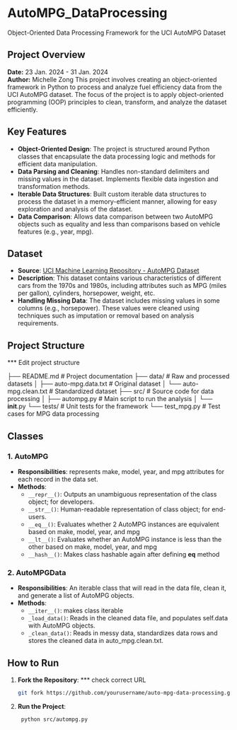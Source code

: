 # AutoMPG_DataProcessing
Object-Oriented Data Processing Framework for the UCI AutoMPG Dataset


## Project Overview

**Date:** 23 Jan. 2024 - 31 Jan. 2024  
**Author:** Michelle Zong
This project involves creating an object-oriented framework in Python to process and analyze fuel efficiency data from the UCI AutoMPG dataset. The focus of the project is to apply object-oriented programming (OOP) principles to clean, transform, and analyze the dataset efficiently.


## Key Features

- **Object-Oriented Design**: The project is structured around Python classes that encapsulate the data processing logic and methods for efficient data manipulation.
- **Data Parsing and Cleaning**: Handles non-standard delimiters and missing values in the dataset. Implements flexible data ingestion and transformation methods.
- **Iterable Data Structures**: Built custom iterable data structures to process the dataset in a memory-efficient manner, allowing for easy exploration and analysis of the dataset.
- **Data Comparison**: Allows data comparison between two AutoMPG objects such as equality and less than comparisons based on vehicle features (e.g., year, mpg).


## Dataset

- **Source**: [UCI Machine Learning Repository - AutoMPG Dataset](https://archive.ics.uci.edu/ml/datasets/Auto+MPG)
- **Description**: This dataset contains various characteristics of different cars from the 1970s and 1980s, including attributes such as MPG (miles per gallon), cylinders, horsepower, weight, etc.
- **Handling Missing Data**: The dataset includes missing values in some columns (e.g., horsepower). These values were cleaned using techniques such as imputation or removal based on analysis requirements.

## Project Structure
*** Edit project structure

├── README.md                 # Project documentation
├── data/                     # Raw and processed datasets
│   ├── auto-mpg.data.txt     # Original dataset
│   └── auto-mpg.clean.txt    # Standardized dataset
├── src/                      # Source code for data processing
│   ├── autompg.py            # Main script to run the analysis
│   └── __init__.py
└── tests/                    # Unit tests for the framework
    └── test_mpg.py           # Test cases for MPG data processing


## Classes

### 1. AutoMPG  
- **Responsibilities**: represents make, model, year, and mpg attributes for each record in the data set. 
- **Methods**:
  -  `__repr__()`: Outputs an unambiguous representation of the class object; for developers.
   - `__str__()`: Human-readable representation of class object; for end-users. 
   - `__eq__()`: Evaluates whether 2 AutoMPG instances are equivalent based on make, model, year, and mpg
   - `__lt__()`: Evaluates whether an AutoMPG instance is less than the other based on make, model, year, and mpg
   - `__hash__()`: Makes class hashable again after defining __eq__ method

### 2. AutoMPGData  
- **Responsibilities**: An iterable class that will read in the data file, clean it, and generate a list of AutoMPG objects.
- **Methods**:
  - `__iter__()`: makes class iterable
  - `_load_data()`: Reads in the cleaned data file, and populates self.data with AutoMPG 
    objects.
  - `_clean_data()`: Reads in messy data, standardizes data rows and stores the cleaned 
    data in auto_mpg.clean.txt. 


## How to Run

1. **Fork the Repository**:
*** check correct URL
   ```bash
   git fork https://github.com/yourusername/auto-mpg-data-processing.git
   ```

2. **Run the Project**:
   ```bash
    python src/autompg.py
   ```
